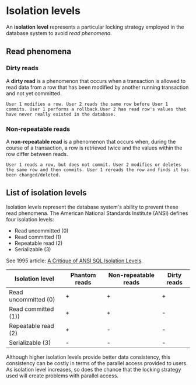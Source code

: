 # Isolation levels

An **isolation level** represents a particular locking strategy employed in the database system to avoid _read phenomena_.

## Read phenomena

### Dirty reads

A **dirty read** is a phenomenon that occurs when a transaction is allowed to read data from a row that has been modified by another running transaction and not yet committed.

```text
User 1 modifies a row. User 2 reads the same row before User 1 commits. User 1 performs a rollback.User 2 has read row's values that have never really existed in the database.
```

### Non-repeatable reads

A **non-repeatable read** is a phenomenon that occurs when, during the course of a transaction, a row is retrieved twice and the values within the row differ between reads.

```text
User 1 reads a row, but does not commit. User 2 modifies or deletes the same row and then commits. User 1 rereads the row and finds it has been changed/deleted.
```

## List of isolation levels

Isolation levels represent the database system's ability to prevent these read phenomena. The American National Standards Institute (ANSI) defines four isolation levels:

- Read uncommitted (0)
- Read committed (1)
- Repeatable read (2)
- Serializable (3)

See 1995 article: [A Critique of ANSI SQL Isolation Levels](tr-95-51.pdf).

| Isolation level      | Phantom reads | Non-repeatable reads | Dirty reads |
| -------------------- | ------------- | -------------------- | ----------- |
| Read uncommitted (0) | +             | +                    | +           |
| Read committed (1))  | +             | +                    | -           |
| Repeatable read (2)  | +             | -                    | -           |
| Serializable (3)     | -             | -                    | -           |

Although higher isolation levels provide better data consistency, this consistency can be costly in terms of the parallel access provided to users. As isolation level increases, so does the chance that the locking strategy used will create problems with parallel access.
